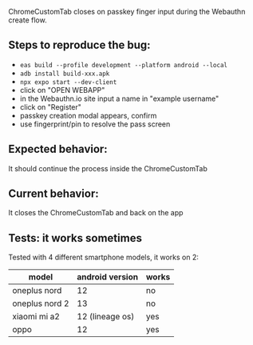 ChromeCustomTab closes on passkey finger input during the Webauthn create flow.

## Steps to reproduce the bug:

- `eas build --profile development --platform android --local`
- `adb install build-xxx.apk`
- `npx expo start --dev-client`
- click on "OPEN WEBAPP"
- in the Webauthn.io site input a name in "example username"
- click on "Register"
- passkey creation modal appears, confirm
- use fingerprint/pin to resolve the pass screen

## Expected behavior:
It should continue the process inside the ChromeCustomTab

## Current behavior:
It closes the ChromeCustomTab and back on the app

## Tests: it works sometimes
Tested with 4 different smartphone models, it works on 2:


| model  | android version  | works  |
|---|---|---|
| oneplus nord  | 12  | no  |
| oneplus nord 2  | 13  | no  |
| xiaomi mi a2  | 12 (lineage os)  | yes  |
| oppo | 12 | yes
